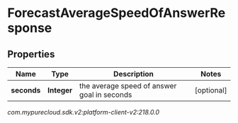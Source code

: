 # ForecastAverageSpeedOfAnswerResponse


## Properties

| Name | Type | Description | Notes |
| ------------ | ------------- | ------------- | ------------- |
| **seconds** | **Integer** | the average speed of answer goal in seconds |  [optional] |




_com.mypurecloud.sdk.v2:platform-client-v2:218.0.0_
